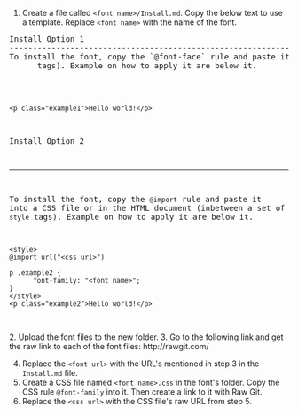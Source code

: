1. Create a file called `<font name>/Install.md`. Copy the below text to use a template. Replace `<font name>` with the name of the font.
<pre>
Install Option 1
---------------------------------------------------------------------------------------------------------------------------------
To install the font, copy the `@font-face` rule and paste it into a CSS file or in the HTML document (inbetween a set of `style`
      tags). Example on how to apply it are below it.

    <style>
    @font-face {
          font-family: "<font name>";
          src: url(<font url>); /* .eot */
          src: url(<font url>) format("truetype"), /* .ttf */
                url(<font url>) format("woff"), /* .woff */
                url(<font url>) format("svg"); /* .svg */
          unicode-range: U+?????;
          font-style: normal;
          font-weight: 400;
    }

    p .example1 { 
          font-family: "<font name>";
    }
    </style>
    <p class="example1">Hello world!</p>
Install Option 2
----------------------------------------------------------- ----------------------------------------------------------------------
To install the font, copy the `@import` rule and paste it into a CSS file or in the HTML document (inbetween a set of `style`
      tags). Example on how to apply it are below it.

    <style>
    @import url("<css url>")

    p .example2 { 
          font-family: "<font name>";
    }
    </style>
    <p class="example2">Hello world!</p>
</pre>
2. Upload the font files to the new folder.
3. Go to the following link and get the raw link to each of the font files:
  http://rawgit.com/

4. Replace the `<font url>` with the URL's mentioned in step 3 in the `Install.md` file.
5. Create a CSS file named `<font name>.css` in the font's folder. Copy the CSS rule `@font-family` into it. Then create a link to it with Raw Git.
6. Replace the `<css url>` with the CSS file's raw URL from step 5.
